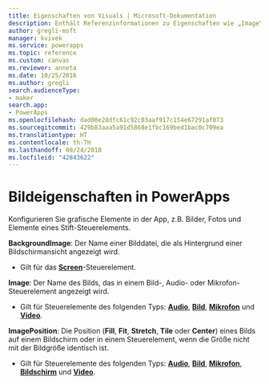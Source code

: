```yaml
---
title: Eigenschaften von Visuals | Microsoft-Dokumentation
description: Enthält Referenzinformationen zu Eigenschaften wie „Image“, „ImagePosition“ und „BackgroundImage“.
author: gregli-msft
manager: kvivek
ms.service: powerapps
ms.topic: reference
ms.custom: canvas
ms.reviewer: anneta
ms.date: 10/25/2016
ms.author: gregli
search.audienceType:
- maker
search.app:
- PowerApps
ms.openlocfilehash: dad00e28dfc61c92c03aaf917c154e67291af073
ms.sourcegitcommit: 429b83aaa5a91d5868e1fbc169bed1bac0c709ea
ms.translationtype: HT
ms.contentlocale: th-TH
ms.lasthandoff: 08/24/2018
ms.locfileid: "42843622"
---
```

# <a name="image-properties-in-powerapps"></a>Bildeigenschaften in PowerApps
Konfigurieren Sie grafische Elemente in der App, z.B. Bilder, Fotos und Elemente eines Stift-Steuerelements.

**BackgroundImage**: Der Name einer Bilddatei, die als Hintergrund einer Bildschirmansicht angezeigt wird.

* Gilt für das **[Screen](control-screen.md)**-Steuerelement.

**Image**: Der Name des Bilds, das in einem Bild-, Audio- oder Mikrofon-Steuerelement angezeigt wird.

* Gilt für Steuerelemente des folgenden Typs: **[Audio](control-audio-video.md)**, **[Bild](control-image.md)**, **[Mikrofon](control-microphone.md)** und **[Video](control-audio-video.md)**.

**ImagePosition**: Die Position (**Fill**, **Fit**, **Stretch**, **Tile** oder **Center**) eines Bilds auf einem Bildschirm oder in einem Steuerelement, wenn die Größe nicht mit der Bildgröße identisch ist.

* Gilt für Steuerelemente des folgenden Typs: **[Audio](control-audio-video.md)**, **[Bild](control-image.md)**, **[Mikrofon](control-microphone.md)**, **[Bildschirm](control-screen.md)** und **[Video](control-audio-video.md)**.

